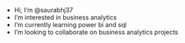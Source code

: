 -  Hi, I’m @saurabhj37
-  I’m interested in business analytics
-  I’m currently learning power bi and sql
-  I’m looking to collaborate on business analytics projects

<!---
saurabhj37/saurabhj37 is a ✨ special ✨ repository because its `README.md` (this file) appears on your GitHub profile.
You can click the Preview link to take a look at your changes.
--->
